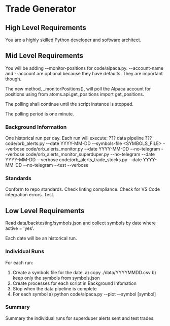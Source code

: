 # Trade Generator

## High Level Requirements

You are a highly skilled Python developer and software architect.

## Mid Level Requirements

You will be adding --monitor-positions for code/alpaca.py.
--account-name and --account are optional because they have defaults.  They are important though.

The new method, _monitorPositions(), will poll the Alpaca account for positions using from atoms.api.get_positions import get_positions.

The polling shall continue until the script instance is stopped.

The polling period is one minute.

### Background Information

One historical run per day.
Each run will execute:
??? data pipeline ??? code/orb_alerts.py --date YYYY-MM-DD --symbols-file <SYMBOLS_FILE> --verbose
code/orb_alerts_monitor.py --date YYYY-MM-DD --no-telegram --verbose
code/orb_alerts_monitor_superduper.py --no-telegram --date YYYY-MM-DD --verbose
code/orb_alerts_trade_stocks.py --date YYYY-MM-DD --no-telegram --test --verbose

### Standards
Conform to repo standards.
Check linting compliance.
Check for VS Code integration errors.
Test.

## Low Level Requirements

Read data/backtesting/symbols.json and collect symbols by date where active = 'yes'.

Each date will be an historical run.

### Individual Runs

For each run:
1) Create a symbols file for the date.
  a) copy ./data/YYYYMMDD.csv
  b) keep only the symbols from symbols.json
2) Create processes for each script in Background Infomation
3) Stop when the data pipeline is complete
4) For each symbol
  a) python code/alpaca.py --plot --symbol [symbol]

### Summary

Summary the individual runs for superduper alerts sent and test trades.